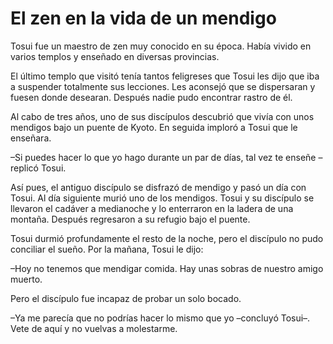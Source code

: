 # El zen en la vida de un mendigo

Tosui fue un maestro de zen muy conocido en su época. Había vivido en
varios templos y enseñado en diversas provincias.

El último templo que visitó tenía tantos feligreses que Tosui les dijo
que iba a suspender totalmente sus lecciones. Les aconsejó que se
dispersaran y fuesen donde desearan. Después nadie pudo encontrar rastro
de él.

Al cabo de tres años, uno de sus discípulos descubrió que vivía con unos
mendigos bajo un puente de Kyoto. En seguida imploró a Tosui que le
enseñara.

–Si puedes hacer lo que yo hago durante un par de días, tal vez te
enseñe –replicó Tosui.

Así pues, el antiguo discípulo se disfrazó de mendigo y pasó un día con
Tosui. Al día siguiente murió uno de los mendigos. Tosui y su discípulo
se llevaron el cadáver a medianoche y lo enterraron en la ladera de una
montaña. Después regresaron a su refugio bajo el puente.

Tosui durmió profundamente el resto de la noche, pero el discípulo no
pudo conciliar el sueño. Por la mañana, Tosui le dijo:

–Hoy no tenemos que mendigar comida. Hay unas sobras de nuestro amigo
muerto.

Pero el discípulo fue incapaz de probar un solo bocado.

–Ya me parecía que no podrías hacer lo mismo que yo –concluyó Tosui–.
Vete de aquí y no vuelvas a molestarme.